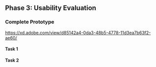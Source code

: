 ## Phase 3: Usability Evaluation

### Complete Prototype
https://xd.adobe.com/view/d85142a4-0da3-48b5-4778-11d3ea7b63f2-ae60/

#### Task 1

#### Task 2
